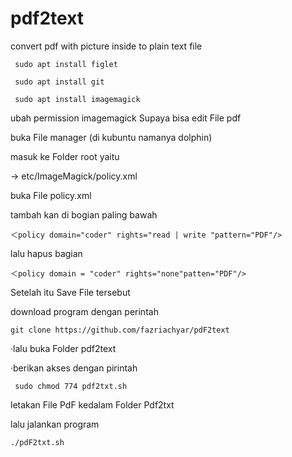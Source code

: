 # pdf2text
convert pdf with picture inside to plain text file
```
 sudo apt install figlet

 sudo apt install git

 sudo apt install imagemagick
```
ubah permission imagemagick Supaya bisa edit File pdf

buka File manager (di kubuntu namanya dolphin)

masuk ke Folder root yaitu

-> etc/ImageMagick/policy.xml

buka File policy.xml

tambah kan di bogian paling bawah
```
＜policy domain="coder" rights="read | write "pattern="PDF"/>
```
lalu hapus bagian
```
＜policy domain = "coder" rights="none"patten="PDF"/>
```
Setelah itu Save File tersebut

download program dengan perintah
```
git clone https://github.com/fazriachyar/pdF2text
```
·lalu buka Folder pdf2text

·berikan akses dengan pirintah
```
 sudo chmod 774 pdf2txt.sh
```
letakan File PdF kedalam Folder Pdf2txt

lalu jalankan program
```
./pdF2txt.sh
```
